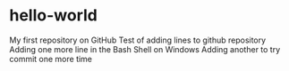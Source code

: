 # hello-world
My first repository on GitHub
Test of adding lines to github repository 
Adding one more line in the Bash Shell on Windows
Adding another to try commit one more time
